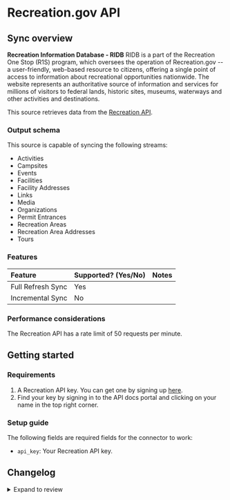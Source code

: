 # Recreation.gov API

## Sync overview

**Recreation Information Database - RIDB**
RIDB is a part of the Recreation One Stop (R1S) program,
which oversees the operation of Recreation.gov -- a user-friendly, web-based
resource to citizens, offering a single point of access to information about
recreational opportunities nationwide. The website represents an authoritative
source of information and services for millions of visitors to federal lands,
historic sites, museums, waterways and other activities and destinations.

This source retrieves data from the [Recreation API](https://ridb.recreation.gov/landing).

### Output schema

This source is capable of syncing the following streams:

- Activities
- Campsites
- Events
- Facilities
- Facility Addresses
- Links
- Media
- Organizations
- Permit Entrances
- Recreation Areas
- Recreation Area Addresses
- Tours

### Features

| Feature           | Supported? \(Yes/No\) | Notes |
| :---------------- | :-------------------- | :---- |
| Full Refresh Sync | Yes                   |       |
| Incremental Sync  | No                    |       |

### Performance considerations

The Recreation API has a rate limit of 50 requests per minute.

## Getting started

### Requirements

1. A Recreation API key. You can get one by signing up [here](https://www.recreation.gov/).
2. Find your key by signing in to the API docs portal and clicking on your name in the top right corner.

### Setup guide

The following fields are required fields for the connector to work:

- `api_key`: Your Recreation API key.

## Changelog

<details>
  <summary>Expand to review</summary>

| Version | Date       | Pull Request                                             | Subject                                                                         |
| :------ | :--------- | :------------------------------------------------------- | :------------------------------------------------------------------------------ |
| 0.1.15 | 2024-08-10 | [43621](https://github.com/airbytehq/airbyte/pull/43621) | Update dependencies |
| 0.1.14 | 2024-08-03 | [43109](https://github.com/airbytehq/airbyte/pull/43109) | Update dependencies |
| 0.1.13 | 2024-07-27 | [42709](https://github.com/airbytehq/airbyte/pull/42709) | Update dependencies |
| 0.1.12 | 2024-07-20 | [42250](https://github.com/airbytehq/airbyte/pull/42250) | Update dependencies |
| 0.1.11 | 2024-07-13 | [41782](https://github.com/airbytehq/airbyte/pull/41782) | Update dependencies |
| 0.1.10 | 2024-07-10 | [41533](https://github.com/airbytehq/airbyte/pull/41533) | Update dependencies |
| 0.1.9 | 2024-07-09 | [41276](https://github.com/airbytehq/airbyte/pull/41276) | Update dependencies |
| 0.1.8 | 2024-07-06 | [40899](https://github.com/airbytehq/airbyte/pull/40899) | Update dependencies |
| 0.1.7 | 2024-06-25 | [40465](https://github.com/airbytehq/airbyte/pull/40465) | Update dependencies |
| 0.1.6 | 2024-06-22 | [40143](https://github.com/airbytehq/airbyte/pull/40143) | Update dependencies |
| 0.1.5 | 2024-05-31 | [38733](https://github.com/airbytehq/airbyte/pull/38733) | Make compatible with builder |
| 0.1.4 | 2024-06-04 | [38950](https://github.com/airbytehq/airbyte/pull/38950) | [autopull] Upgrade base image to v1.2.1 |
| 0.1.3 | 2024-04-19 | [37244](https://github.com/airbytehq/airbyte/pull/37244) | Upgrade to CDK 0.80.0 and manage dependencies with Poetry. |
| 0.1.2 | 2024-04-15 | [37244](https://github.com/airbytehq/airbyte/pull/37244) | Base image migration: remove Dockerfile and use the python-connector-base image |
| 0.1.1 | 2024-04-12 | [37244](https://github.com/airbytehq/airbyte/pull/37244) | Schema descriptions |
| 0.1.0   | 2022-11-02 | TBA                                                      | First Commit                                                                    |

</details>
